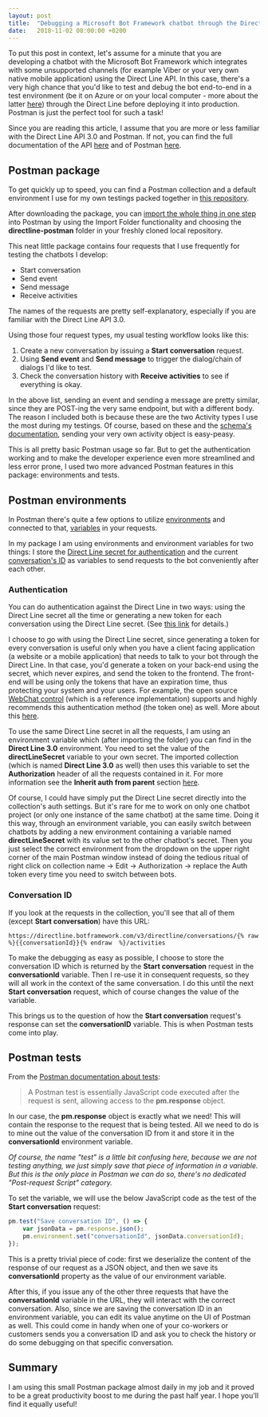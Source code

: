 ```yaml
---
layout: post
title:  "Debugging a Microsoft Bot Framework chatbot through the Direct Line API 3.0"
date:   2018-11-02 08:00:00 +0200
---
```

To put this post in context, let's assume for a minute that you are developing a chatbot with the Microsoft Bot Framework which integrates with some unsupported channels (for example Viber or your very own native mobile application) using the Direct Line API. In this case, there's a very high chance that you'd like to test and debug the bot end-to-end in a test environment (be it on Azure or on your local computer - more about the latter [here][bot-ngrok]) through the Direct Line before deploying it into production. Postman is just the perfect tool for such a task!

Since you are reading this article, I assume that you are more or less familiar with the Direct Line API 3.0 and Postman. If not, you can find the full documentation of the API [here][direct-line-api] and of Postman [here][postman].

## Postman package

To get quickly up to speed, you can find a Postman collection and a default environment I use for my own testings packed together in [this repository][postman-package].

After downloading the package, you can [import the whole thing in one step][postman-import] into Postman by using the Import Folder functionality and choosing the **directline-postman** folder in your freshly cloned local repository.

This neat little package contains four requests that I use frequently for testing the chatbots I develop:

* Start conversation
* Send event
* Send message
* Receive activities

The names of the requests are pretty self-explanatory, especially if you are familiar with the Direct Line API 3.0.

Using those four request types, my usual testing workflow looks like this:

1. Create a new conversation by issuing a **Start conversation** request.
2. Using **Send event** and **Send message** to trigger the dialog/chain of dialogs I'd like to test.
3. Check the conversation history with **Receive activities** to see if everything is okay.

In the above list, sending an event and sending a message are pretty similar, since they are POST-ing the very same endpoint, but with a different body. The reason I included both is because these are the two Activity types I use the most during my testings. Of course, based on these and the [schema's documentation][direct-line-activity], sending your very own activity object is easy-peasy.

This is all pretty basic Postman usage so far. But to get the authentication working and to make the developer experience even more streamlined and less error prone, I used two more advanced Postman features in this package: environments and tests.

## Postman environments

In Postman there's quite a few options to utilize [environments][postman-environment] and connected to that, [variables][postman-variable] in your requests.

In my package I am using environments and environment variables for two things: I store the [Direct Line secret for authentication][direct-line-secret] and the current [conversation's ID][direct-line-conversation-id] as variables to send requests to the bot conveniently after each other.

### Authentication

You can do authentication against the Direct Line in two ways: using the Direct Line secret all the time or generating a new token for each conversation using the Direct Line secret. (See [this link][direct-line-token] for details.)

I choose to go with using the Direct Line secret, since generating a token for every conversation is useful only when you have a client facing application (a website or a mobile application) that needs to talk to your bot through the Direct Line. In that case, you'd generate a token on your back-end using the secret, which never expires, and send the token to the frontend. The front-end will be using only the tokens that have an expiration time, thus protecting your system and your users. For example, the open source [WebChat control][webchat] (which is a reference implementation) supports and highly recommends this authentication method (the token one) as well. More about this [here][webchat-auth].

To use the same Direct Line secret in all the requests, I am using an environment variable which (after importing the folder) you can find in the **Direct Line 3.0** environment. You need to set the value of the **directLineSecret** variable to your own secret. The imported collection (which is named **Direct Line 3.0** as well) then uses this variable to set the **Authorization** header of all the requests contained in it. For more information see the **Inherit auth from parent** section [here][postman-auth].

Of course, I could have simply put the Direct Line secret directly into the collection's auth settings. But it's rare for me to work on only one chatbot project (or only one instance of the same chatbot) at the same time. Doing it this way, through an environment variable, you can easily switch between chatbots by adding a new environment containing a variable named **directLineSecret** with its value set to the other chatbot's secret. Then you just select the correct environment from the dropdown on the upper right corner of the main Postman window instead of doing the tedious ritual of right click on collection name -> Edit -> Authorization -> replace the Auth token every time you need to switch between bots.

### Conversation ID

If you look at the requests in the collection, you'll see that all of them (except **Start conversation**) have this URL:

```
https://directline.botframework.com/v3/directline/conversations/{% raw  %}{{conversationId}}{% endraw  %}/activities
```

To make the debugging as easy as possible, I choose to store the conversation ID which is returned by the **Start conversation** request in the **conversationId** variable. Then I re-use it in consequent requests, so they will all work in the context of the same conversation. I do this until the next **Start conversation** request, which of course changes the value of the variable.

This brings us to the question of how the **Start conversation** request's response can set the **conversationID** variable. This is when Postman tests come into play.

## Postman tests

From the [Postman documentation about tests][postman-test]:

> A Postman test is essentially JavaScript code executed after the request is sent, allowing access to the **pm.response** object.

In our case, the **pm.response** object is exactly what we need! This will contain the response to the request that is being tested. All we need to do is to mine out the value of the conversation ID from it and store it in the **conversationId** environment variable.

*Of course, the name "test" is a little bit confusing here, because we are not testing anything, we just simply save that piece of information in a variable. But this is the only place in Postman we can do so, there's no dedicated "Post-request Script" category.*

To set the variable, we will use the below JavaScript code as the test of the **Start conversation** request:
```javascript
pm.test("Save conversation ID", () => {
    var jsonData = pm.response.json();
    pm.environment.set("conversationId", jsonData.conversationId);
});
```
This is a pretty trivial piece of code: first we deserialize the content of the response of our request as a JSON object, and then we save its **conversationId** property as the value of our environment variable.

After this, if you issue any of the other three requests that have the **conversationId** variable in the URL, they will interact with the correct conversation. Also, since we are saving the conversation ID in an environment variable, you can edit its value anytime on the UI of Postman as well. This could come in handy when one of your co-workers or customers sends you a conversation ID and ask you to check the history or do some debugging on that specific conversation.

## Summary

I am using this small Postman package almost daily in my job and it proved to be a great productivity boost to me during the past half year. I hope you'll find it equally useful!

[bot-ngrok]: https://blogs.msdn.microsoft.com/jamiedalton/2016/07/29/ms-bot-framework-ngrok/
[direct-line-api]: https://docs.microsoft.com/en-us/azure/bot-service/rest-api/bot-framework-rest-direct-line-3-0-concepts?view=azure-bot-service-4.0
[postman]: https://www.getpostman.com/docs/v6/
[postman-package]: https://github.com/BotBuilderCommunity/botbuilder-community-tools/tree/master/directline-postman
[postman-import]: https://www.getpostman.com/docs/v6/postman/collections/data_formats
[direct-line-activity]: https://docs.microsoft.com/en-us/azure/bot-service/rest-api/bot-framework-rest-connector-api-reference?view=azure-bot-service-4.0#activity-object
[postman-environment]: https://www.getpostman.com/docs/v6/postman/environments_and_globals/intro_to_environments_and_globals
[postman-variable]: https://www.getpostman.com/docs/v6/postman/environments_and_globals/variables
[direct-line-secret]: https://docs.microsoft.com/en-us/azure/bot-service/rest-api/bot-framework-rest-direct-line-3-0-authentication?view=azure-bot-service-4.0
[direct-line-conversation-id]: https://docs.microsoft.com/en-us/azure/bot-service/rest-api/bot-framework-rest-direct-line-3-0-start-conversation?view=azure-bot-service-4.0
[direct-line-token]: https://docs.microsoft.com/en-us/azure/bot-service/rest-api/bot-framework-rest-direct-line-3-0-authentication?view=azure-bot-service-4.0
[webchat]: https://github.com/Microsoft/BotFramework-WebChat
[webchat-auth]: https://docs.microsoft.com/en-us/azure/bot-service/bot-service-channel-connect-webchat?view=azure-bot-service-4.0
[postman-auth]: https://www.getpostman.com/docs/v6/postman/sending_api_requests/authorization
[postman-test]: https://www.getpostman.com/docs/v6/postman/scripts/test_scripts